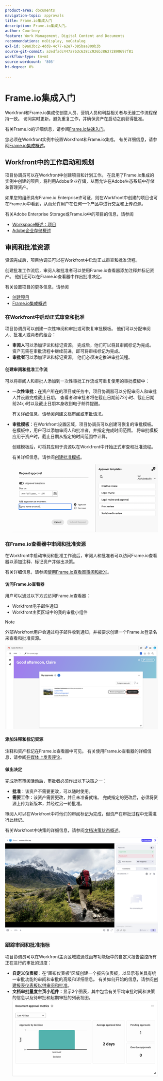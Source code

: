 ```yaml
---
product-area: documents
navigation-topic: approvals
title: Frame.io集成入门
description: Frame.io集成入门。
author: Courtney
feature: Work Management, Digital Content and Documents
recommendations: noDisplay, noCatalog
exl-id: b9a83bc2-4dd8-4c77-a2e7-385baa809b3b
source-git-commit: a3edfadc447a763c638cc926b386272890697f81
workflow-type: tm+mt
source-wordcount: '805'
ht-degree: 0%

---
```


# Frame.io集成入门

Workfront和Frame.io集成使创意人员、营销人员和利益相关者与无缝工作流程保持一致。 访问实时更新，避免重复工作，并确保资产在启动之前获得批准。

有关Frame.io的详细信息，请参阅[Frame.io快速入门](https://support.frame.io/en/collections/49298-getting-started)。

您必须在Workfront实例中设置Workfront和Frame.io集成。 有关详细信息，请参阅[Frame.io集成概述](/help/quicksilver/review-and-approve-work/native-integrations/frame-io/frame-int-overview.md#integration-requirements)。

<!--## Integration requirements

* Workfront and Frame.io must be deployed to the same Identity Management system (IMS) organization.

* Users can belong to only one Workfront instance within the IMS organization.

* The Workfront instance must be enabled on the Adobe Unified Experience.

* The integration is configured by Adobe Professional Services. -->

## Workfront中的工作启动和规划

项目协调员可以在Workfront中创建项目和计划工作。 在启用了Frame.io集成的实例中创建的项目，将利用Adobe企业存储，从而允许在Adobe生态系统中存储和管理资产。

如果您的组织具有Frame.io Enterprise许可证，则在Workfront中创建的项目也可在Frame.io中看到，从而允许用户在任何一个产品中进行交互和上传资源。

有关Adobe Enterprise Storage或Frame.io中的项目的信息，请参阅

* [Workspace概述：项目](https://help.frame.io/en/articles/9101001-workspace-overview#h_d9f8654895)
* [Adobe企业存储概述](/help/quicksilver/review-and-approve-work/esm-overview.md)

## 审阅和批准资源

资源完成后，项目协调员可以在Workfront中启动正式审查和批准流程。

创建批准工作流后，审阅人和批准者可以使用Frame.io查看器添加注释并标记资产。 他们还可以在Frame.io查看器中作出批准决定。

有关设置项目的更多信息，请参阅

* [创建项目](/help/quicksilver/manage-work/projects/create-projects/create-project.md)
* [Frame.io集成概述](/help/quicksilver/review-and-approve-work/native-integrations/frame-io/frame-int-overview.md)

### 在Workfront中启动正式审查和批准

项目协调员可以创建一次性审阅和审批或可恢复审批模板。 他们可以分配审阅人、批准人或两者的组合：

* **审阅人**&#x200B;可以添加评论和标记资源。 完成后，他们可以将其审阅标记为完成。 资产无需在审批流程中继续前进，即可将审核标记为完成。
* **审批者**&#x200B;可以添加评论和标记资源。 他们必须决定推进审批流程。

#### 创建审阅和批准工作流

可以将审阅人和审批人添加到一次性审批工作流或可重复使用的审批模板中：

* **一次性审批**：在资产所在的项目或任务中，项目协调器可以分配审阅人和审批人并设置完成截止日期。 查看者和审批者将在截止日期前72小时、截止日期前24小时以及截止日期本身收到电子邮件提醒。

  有关详细信息，请参阅[创建文档审阅或审批请求](/help/quicksilver/review-and-approve-work/document-reviews-and-approvals/manage-document-approvals/create-a-document-approval.md)。

* **审批模板**：在Workfront设置区域，项目协调员可以创建可恢复的审批模板。 在模板中，用户可以添加审阅人和批准者，并指定完成时间范围。 将审批模板应用于资产时，截止日期从指定的时间范围中计算。

  创建模板后，可将其应用于资源以在Workfront中开始正式审查和批准流程。

  有关详细信息，请参阅[创建批准模板](/help/quicksilver/review-and-approve-work/document-reviews-and-approvals/manage-document-approvals/create-approval-template.md)。


  ![分配模板](assets/assign-template.png)

### 在Frame.io查看器中审阅和批准资源

在Workfront中启动审阅和批准工作流后，审阅人和批准者可以访问Frame.io查看器以添加注释、标记资产并做出决策。

有关详细信息，请参阅[使用Frame.io查看器审阅和批准](/help/quicksilver/review-and-approve-work/document-reviews-and-approvals/review-with-frame.md)。

#### 访问Frame.io查看器

用户可以通过以下方式访问Frame.io查看器：

* Workfront电子邮件通知
* Workfront主页区域中的我的审批小组件

>[!NOTE]
>
>外部Workfront用户会通过电子邮件收到通知，并被要求创建一个Frame.io登录名来查看和批准资源。

![从主页打开帧查看器](assets/open-fio-viewwer.png)

#### 添加注释和标记资源

注释和资产标记在Frame.io查看器中可见。 有关使用Frame.io查看器的详细信息，请参阅[在媒体上发表评论](https://help.frame.io/en/articles/9105251-commenting-on-your-media)。

#### 做出决定

完成所有审阅活动后，审批者必须作出以下决策之一：

* **批准**：该资产不需要更改，可以随时使用。
* **需要工作**：该资产需要更改，并且未准备就绪。 完成指定的更改后，必须将资源上传为新版本，并经过另一轮批准。<!--is the same approval workflow automatically applied? Does the coordinator have to do anything to get the approval going? -->

审阅人可以在Workfront中将他们的审阅标记为完成，但资产在审批过程中无需进行此标记。

有关Workfront中决策的详细信息，请参阅[文档决策状态概述](/help/quicksilver/review-and-approve-work/document-reviews-and-approvals/manage-document-approvals/document-approval-status.md)。

![帧查看器和决策](assets/decision-fio.png)


### 跟踪审阅和批准指标

项目协调员可以在Workfront主页区域或通过画布功能板中的自定义报告监控所有正在进行的审批的进度：

* **自定义仪表板**：在“画布仪表板”区域创建一个报告仪表板，以显示有关具有统一审批功能的审阅和审批的高级和详细信息。 有关如何开始的信息，请参阅[创建报表仪表板以供审阅和批准](/help/quicksilver/review-and-approve-work/document-reviews-and-approvals/create-review-and-approval-dashboard.md)。
* **文档审批量度主页小组件**：显示2个图表，其中包含有关平均审批时间和决策的信息以及待审批和超期审批的列表视图。
  ![所有审批](assets/all-approvals.png)